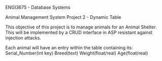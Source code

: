 ﻿

ENGI3675 - Database Systems

Animal Management System
Project 2 - Dynamic Table

This objective of this project is to manage animals for an Animal Shelter. 
This will be implemented by a CRUD interface in ASP resistant against injection attacks.



Each animal will have an entry within the table containing its:
Serial_Number(int key)	Breed(text)		Weight(float/real)		Age(float/real)
